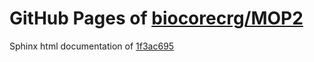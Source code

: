GitHub Pages of [biocorecrg/MOP2](https://github.com/biocorecrg/MOP2.git)
===
Sphinx html documentation of [1f3ac695](https://github.com/biocorecrg/MOP2/tree/1f3ac69530f1e6d4f30338caff51e0e78fd7c053)
